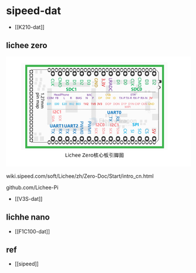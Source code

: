 
# sipeed-dat

- [[K210-dat]]


## lichee zero 

![](2025-07-15-02-01-05.png)

wiki.sipeed.com/soft/Lichee/zh/Zero-Doc/Start/intro_cn.html

github.com/Lichee-Pi

- [[V3S-dat]]

## lichhe nano 

- [[F1C100-dat]]

## ref 

- [[sipeed]]